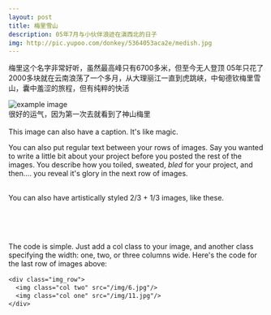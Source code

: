 ```yaml
---
layout: post
title: 梅里雪山
description: 05年7月与小伙伴浪迹在滇西北的日子
img: http://pic.yupoo.com/donkey/5364053aca2e/medish.jpg
---
```


梅里这个名字非常好听，虽然最高峰只有6700多米，但至今无人登顶
05年只花了2000多块就在云南浪荡了一个多月，从大理丽江一直到虎跳峡，中甸德钦梅里雪山，囊中羞涩的旅程，但有纯粹的快活


<div class="img_row">
	<img class="col one" src="http://pic.yupoo.com/donkey/4065353aca2d/uomrwejr.jpg"" title="example image"/>
	<img class="col one" src="http://pic.yupoo.com/donkey/1712153aca2e/medish.jpg" alt="" title="example image"/>
	<img class="col one" src="http://pic.yupoo.com/donkey/9766353aca2e/medish.jpg" alt="" title="example image"/>
</div>
<div class="col three caption">
	很好的运气，因为第一次去就看到了神山梅里
</div>
<div class="img_row">
	<img class="col three" src="{{ site.baseurl }}/img/5.jpg" alt="" title="example image"/>
</div>
<div class="col three caption">
	This image can also have a caption. It's like magic. 
</div>

You can also put regular text between your rows of images. Say you wanted to write a little bit about your project before you posted the rest of the images. You describe how you toiled, sweated, *bled* for your project, and then.... you reveal it's glory in the next row of images.


<div class="img_row">
	<img class="col two" src="{{ site.baseurl }}/img/6.jpg" alt="" title="example image"/>
	<img class="col one" src="{{ site.baseurl }}/img/11.jpg" alt="" title="example image"/>
</div>
<div class="col three caption">
	You can also have artistically styled 2/3 + 1/3 images, like these.
</div>


<br/><br/><br/>


The code is simple. Just add a col class to your image, and another class specifying the width: one, two, or three columns wide. Here's the code for the last row of images above: 

	<div class="img_row">
	  <img class="col two" src="/img/6.jpg"/>
	  <img class="col one" src="/img/11.jpg"/>
	</div>
